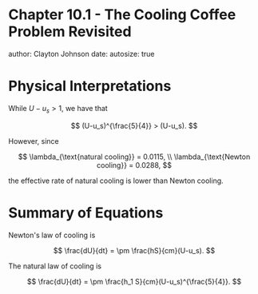 Chapter 10.1 - The Cooling Coffee Problem Revisited
========================================================
author: Clayton Johnson
date: 
autosize: true

Physical Interpretations
========================================================

While $U - u_s > 1$, we have that 

$$
(U-u_s)^{\frac{5}{4}} > (U-u_s).
$$

However, since   

$$
\lambda_{\text{natural cooling}} = 0.0115, \\
\lambda_{\text{Newton cooling}} = 0.0288,
$$

the effective rate of natural cooling is lower than Newton cooling.

Summary of Equations
========================================================
Newton's law of cooling is

$$
\frac{dU}{dt} = \pm \frac{hS}{cm}(U-u_s).
$$

The natural law of cooling is 

$$
\frac{dU}{dt} = \pm \frac{h_1 S}{cm}(U-u_s)^{\frac{5}{4}}.
$$
